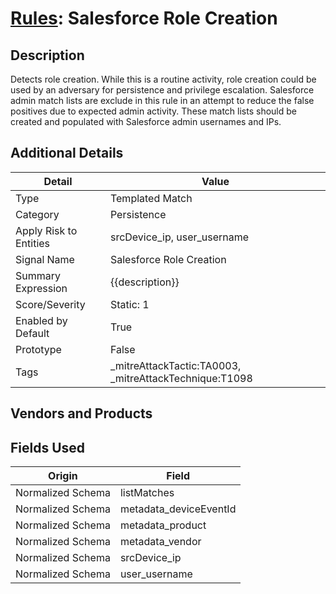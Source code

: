 # [Rules](README.md): Salesforce Role Creation

## Description
Detects role creation. While this is a routine activity, role creation could be used by an adversary for persistence and privilege escalation. Salesforce admin match lists are exclude in this rule in an attempt to reduce the false positives due to expected admin activity. These match lists should be created and populated with Salesforce admin usernames and IPs.

## Additional Details
|Detail|Value|
|----|----|
|Type|Templated Match|
|Category|Persistence|
|Apply Risk to Entities|srcDevice_ip, user_username|
|Signal Name|Salesforce Role Creation|
|Summary Expression|{{description}}|
|Score/Severity|Static: 1|
|Enabled by Default|True|
|Prototype|False|
|Tags|_mitreAttackTactic:TA0003, _mitreAttackTechnique:T1098|
## Vendors and Products


## Fields Used

|Origin|Field|
|----|----|
|Normalized Schema|listMatches|
|Normalized Schema|metadata_deviceEventId|
|Normalized Schema|metadata_product|
|Normalized Schema|metadata_vendor|
|Normalized Schema|srcDevice_ip|
|Normalized Schema|user_username|



